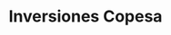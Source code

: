 ---
title: "Inversiones Copesa"
url: /santiago-de-los-caballeros/inversiones-copesa/
shop: Allgemein
---
